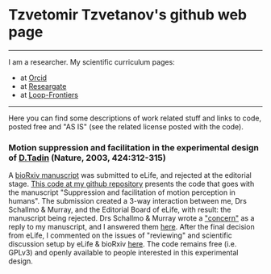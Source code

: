 # Tzvetomir Tzvetanov's github web page
 - - - 
 
I am a researcher. My scientific curriculum pages:
- at [Orcid](https://orcid.org/0000-0002-2553-4741)
- at [Researgate](https://www.researchgate.net/profile/Tzvetomir_Tzvetanov)
- at [Loop-Frontiers](https://loop.frontiersin.org/people/17380/overview)

 - - - 

Here you can find some descriptions of work related stuff and links to code, posted free and "AS IS" (see the related license posted with the code).

### Motion suppression and facilitation in the experimental design of [D.Tadin](https://www.nature.com/articles/nature01800) (Nature, 2003, 424:312-315)

A [bioRxiv manuscript](https://www.biorxiv.org/content/10.1101/465807v1) was submitted to eLife, and rejected at the editorial stage. [This code at my github repository](https://github.com/tzvet/Data-Model-MotionSuppressionFacilitation-2018) presents the code that goes with the manuscript "Suppression and facilitation of motion perception in humans". The submission created a 3-way interaction between me, Drs Schallmo & Murray, and the Editorial Board of eLife, with result: the manuscript being rejected. Drs Schallmo & Murray wrote a ["concern"](https://www.biorxiv.org/content/10.1101/495291v1) as a reply to my manuscript, and I answered them [here](https://arxiv.org/abs/1902.01574). After the final decision from eLife, I commented on the issues of "reviewing" and scientific discussion setup by eLife & bioRxiv [here](https://pubpeer.com/publications/54A0746E8265090D11950DD2ECEFB7). The code remains free (i.e. GPLv3) and openly available to people interested in this experimental design.

